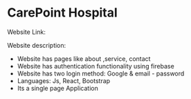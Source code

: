 # CarePoint Hospital

Website Link: 

Website description:
* Website has pages like about ,service, contact
* Website has authentication functionality using firebase 
* Website has two login method: Google & email - password
* Languages: Js, React, Bootstrap
* Its a single page Application

